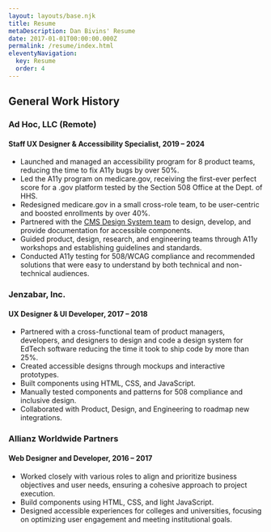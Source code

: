 ```yaml
---
layout: layouts/base.njk
title: Resume
metaDescription: Dan Bivins' Resume
date: 2017-01-01T00:00:00.000Z
permalink: /resume/index.html
eleventyNavigation:
  key: Resume
  order: 4
---
```


<div class="case-study-body">

<section>
  <h2 class="home-title">General Work History</h2>
  <h3 class="section-header">Ad Hoc, LLC (Remote)</h3> 
  <h4>Staff UX Designer & Accessibility Specialist, 2019 – 2024</h4>
  <ul>
    <li>Launched and managed an accessibility program for 8 product teams, <span class="bold">reducing the time to fix A11y bugs by over 50%.</span></li>
    <li>Led the A11y program on medicare.gov, receiving the  <span class="bold">first-ever perfect score</span> for a .gov platform tested by the Section 508 Office at the Dept. of HHS. </li>
    <li>Redesigned medicare.gov in a small cross-role team, to be user-centric and <span class="bold">boosted enrollments by over 40%.</span></li>
    <li>Partnered with the <a href="https://design.cms.gov" target="_blank">CMS Design System team</a> to design, develop, and provide documentation for accessible components.</li>
    <li>Guided product, design, research, and engineering teams through <span class="bold">A11y workshops</span> and establishing guidelines and standards.</li>
    <li><span class="bold">Conducted A11y testing</span> for 508/WCAG compliance and recommended solutions that were easy to understand by both technical and non-technical audiences.</li>
  </ul>
</section>  

<section>
  <h3 class="section-header">Jenzabar, Inc.</h3>
  <h4>UX Designer & UI Developer, 2017 – 2018</h4>
  <ul>
    <li>Partnered with a cross-functional team of product managers, developers, and designers to design and code a design system for EdTech software <span class="bold">reducing the time it took to ship code by more than 25%.</span></li>
    <li><span class="bold">Created accessible designs</span> through mockups and interactive prototypes.</li>
    <li><span class="bold">Built components</span> using HTML, CSS, and JavaScript.</li>
    <li>Manually tested components and patterns for <span class="bold">508 compliance and inclusive design.</span></li>
    <li><span class="bold">Collaborated with Product, Design, and Engineering</span> to roadmap new integrations.</li>
  </ul>
</section>

<section>
  <h3 class="section-header"> Allianz Worldwide Partners</h3>
  <h4>Web Designer and Developer, 2016 – 2017</h4>
  <ul>
    <li>Worked closely with various roles to <span class="bold">align and prioritize business objectives and user needs</span>, ensuring a cohesive approach to project execution.</li>
    <li><span class="bold">Build components</span> using HTML, CSS, and light JavaScript.</li>
    <li><span class="bold">Designed accessible experiences</span> for colleges and universities, focusing on optimizing user engagement and meeting institutional goals.</li>
  </ul>
</div>
</section>